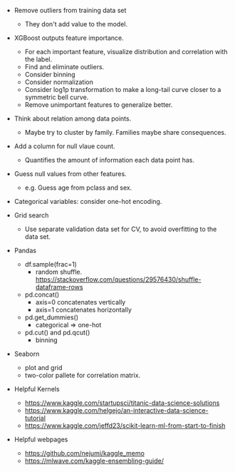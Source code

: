 - Remove outliers from training data set
  - They don't add value to the model.

- XGBoost outputs feature importance.
  - For each important feature, visualize distribution and correlation with the label.
  - Find and eliminate outliers.
  - Consider binning
  - Consider normalization
  - Consider log1p transformation to make a long-tail curve closer to a symmetric bell curve.
  - Remove unimportant features to generalize better.

- Think about relation among data points.
  - Maybe try to cluster by family. Families maybe share consequences.

- Add a column for null vlaue count.
  - Quantifies the amount of information each data point has.

- Guess null values from other features.
  - e.g. Guess age from pclass and sex.

- Categorical variables: consider one-hot encoding.

- Grid search
  - Use separate validation data set for CV, to avoid overfitting to the data set.

- Pandas
  - df.sample(frac=1)
    - random shuffle. https://stackoverflow.com/questions/29576430/shuffle-dataframe-rows
  - pd.concat()
    - axis=0 concatenates vertically
    - axis=1 concatenates horizontally
  - pd.get_dummies()
    - categorical => one-hot
  - pd.cut() and pd.qcut()
    - binning

- Seaborn
  - plot and grid
  - two-color pallete for correlation matrix.

- Helpful Kernels
  - https://www.kaggle.com/startupsci/titanic-data-science-solutions
  - https://www.kaggle.com/helgejo/an-interactive-data-science-tutorial
  - https://www.kaggle.com/jeffd23/scikit-learn-ml-from-start-to-finish

- Helpful webpages
  - https://github.com/nejumi/kaggle_memo
  - https://mlwave.com/kaggle-ensembling-guide/

